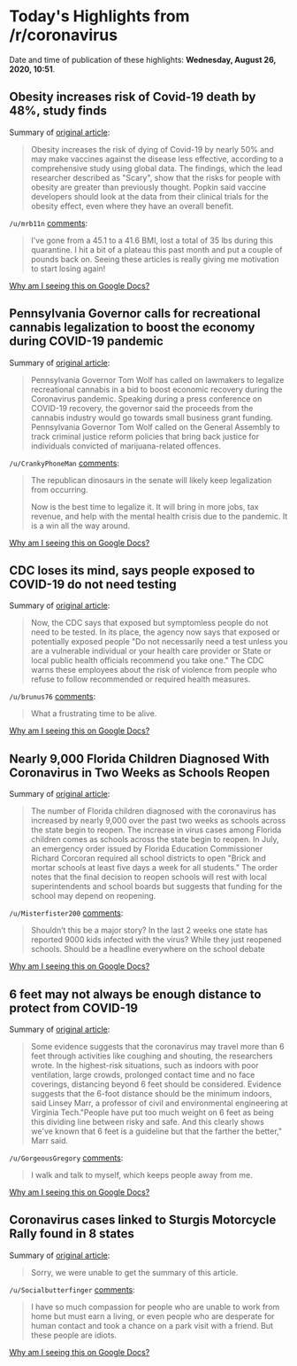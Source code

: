# Today's Highlights from /r/coronavirus

Date and time of publication of these highlights: **Wednesday, August 26, 2020, 10:51**.

## Obesity increases risk of Covid-19 death by 48%, study finds

Summary of [original article](https://www.theguardian.com/world/2020/aug/26/obesity-increases-risk-of-covid-19-death-by-48-study-finds?CMP=Share_AndroidApp_Add_to_Firefox):

> Obesity increases the risk of dying of Covid-19 by nearly 50% and may make vaccines against the disease less effective, according to a comprehensive study using global data. The findings, which the lead researcher described as "Scary", show that the risks for people with obesity are greater than previously thought. Popkin said vaccine developers should look at the data from their clinical trials for the obesity effect, even where they have an overall benefit.

`/u/mrb11n` [comments](https://www.reddit.com/r/Coronavirus/comments/igwdjj/obesity_increases_risk_of_covid19_death_by_48/):

> I’ve gone from a 45.1 to a 41.6 BMI, lost a total of 35 lbs during this quarantine. I hit a bit of a plateau this past month and put a couple of pounds back on. Seeing these articles is really giving me motivation to start losing again!

[Why am I seeing this on Google Docs?](https://docs.google.com/document/d/1Dc6We63vOXIZsc0op-Bt4abqkYjXzOigalQqFxmvvbM/edit?usp=sharing)

## Pennsylvania Governor calls for recreational cannabis legalization to boost the economy during COVID-19 pandemic

Summary of [original article](https://growcola.com/pennsylvania-governor-calls-for-recreational-cannabis-legalization-to-boost-the-economy-during-covid-19-pandemic/):

> Pennsylvania Governor Tom Wolf has called on lawmakers to legalize recreational cannabis in a bid to boost economic recovery during the Coronavirus pandemic. Speaking during a press conference on COVID-19 recovery, the governor said the proceeds from the cannabis industry would go towards small business grant funding. Pennsylvania Governor Tom Wolf called on the General Assembly to track criminal justice reform policies that bring back justice for individuals convicted of marijuana-related offences.

`/u/CrankyPhoneMan` [comments](https://www.reddit.com/r/Coronavirus/comments/igv07n/pennsylvania_governor_calls_for_recreational/):

> The republican dinosaurs in the senate will likely keep legalization from occurring. 
> 
> Now is the best time to legalize it. It will bring in more jobs, tax revenue, and help with the mental health crisis due to the pandemic. It is a win all the way around.

[Why am I seeing this on Google Docs?](https://docs.google.com/document/d/1Dc6We63vOXIZsc0op-Bt4abqkYjXzOigalQqFxmvvbM/edit?usp=sharing)

## CDC loses its mind, says people exposed to COVID-19 do not need testing

Summary of [original article](https://arstechnica.com/science/2020/08/cdc-loses-its-mind-says-people-exposed-to-covid-19-do-not-need-testing/):

> Now, the CDC says that exposed but symptomless people do not need to be tested. In its place, the agency now says that exposed or potentially exposed people "Do not necessarily need a test unless you are a vulnerable individual or your health care provider or State or local public health officials recommend you take one." The CDC warns these employees about the risk of violence from people who refuse to follow recommended or required health measures.

`/u/brunus76` [comments](https://www.reddit.com/r/Coronavirus/comments/ih1tn7/cdc_loses_its_mind_says_people_exposed_to_covid19/):

> What a frustrating time to be alive.

[Why am I seeing this on Google Docs?](https://docs.google.com/document/d/1Dc6We63vOXIZsc0op-Bt4abqkYjXzOigalQqFxmvvbM/edit?usp=sharing)

## Nearly 9,000 Florida Children Diagnosed With Coronavirus in Two Weeks as Schools Reopen

Summary of [original article](https://www.newsweek.com/nearly-9000-florida-children-diagnosed-coronavirus-two-weeks-schools-reopen-1527587):

> The number of Florida children diagnosed with the coronavirus has increased by nearly 9,000 over the past two weeks as schools across the state begin to reopen. The increase in virus cases among Florida children comes as schools across the state begin to reopen. In July, an emergency order issued by Florida Education Commissioner Richard Corcoran required all school districts to open "Brick and mortar schools at least five days a week for all students." The order notes that the final decision to reopen schools will rest with local superintendents and school boards but suggests that funding for the school may depend on reopening.

`/u/Misterfister200` [comments](https://www.reddit.com/r/Coronavirus/comments/iglpvf/nearly_9000_florida_children_diagnosed_with/):

> Shouldn’t this be a major story? In the last 2 weeks one state has reported 9000 kids infected with the virus? While they just reopened schools. Should be a headline everywhere on the school debate

[Why am I seeing this on Google Docs?](https://docs.google.com/document/d/1Dc6We63vOXIZsc0op-Bt4abqkYjXzOigalQqFxmvvbM/edit?usp=sharing)

## 6 feet may not always be enough distance to protect from COVID-19

Summary of [original article](https://www.nbcnews.com/health/health-news/6-feet-may-not-always-be-enough-distance-protect-covid-n1238083):

> Some evidence suggests that the coronavirus may travel more than 6 feet through activities like coughing and shouting, the researchers wrote. In the highest-risk situations, such as indoors with poor ventilation, large crowds, prolonged contact time and no face coverings, distancing beyond 6 feet should be considered. Evidence suggests that the 6-foot distance should be the minimum indoors, said Linsey Marr, a professor of civil and environmental engineering at Virginia Tech."People have put too much weight on 6 feet as being this dividing line between risky and safe. And this clearly shows we've known that 6 feet is a guideline but that the farther the better," Marr said.

`/u/GorgeousGregory` [comments](https://www.reddit.com/r/Coronavirus/comments/igywo4/6_feet_may_not_always_be_enough_distance_to/):

> I walk and talk to myself, which keeps people away from me.

[Why am I seeing this on Google Docs?](https://docs.google.com/document/d/1Dc6We63vOXIZsc0op-Bt4abqkYjXzOigalQqFxmvvbM/edit?usp=sharing)

## Coronavirus cases linked to Sturgis Motorcycle Rally found in 8 states

Summary of [original article](https://www.nbcnews.com/news/us-news/coronavirus-cases-linked-sturgis-motorcycle-rally-found-8-states-n1238065):

> Sorry, we were unable to get the summary of this article.

`/u/Socialbutterfinger` [comments](https://www.reddit.com/r/Coronavirus/comments/igw14d/coronavirus_cases_linked_to_sturgis_motorcycle/):

> I have so much compassion for people who are unable to work from home but must earn a living, or even people who are desperate for human contact and took a chance on a park visit with a friend. But these people are idiots.

[Why am I seeing this on Google Docs?](https://docs.google.com/document/d/1Dc6We63vOXIZsc0op-Bt4abqkYjXzOigalQqFxmvvbM/edit?usp=sharing)

